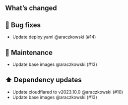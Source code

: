## What’s changed
## 🐛 Bug fixes

- Update deploy.yaml @araczkowski (#14)

## 🧰 Maintenance

- Update base images @araczkowski (#13)

## ⬆️ Dependency updates

- Update cloudflared to v2023.10.0 @araczkowski (#10)
- Update base images @araczkowski (#13)
